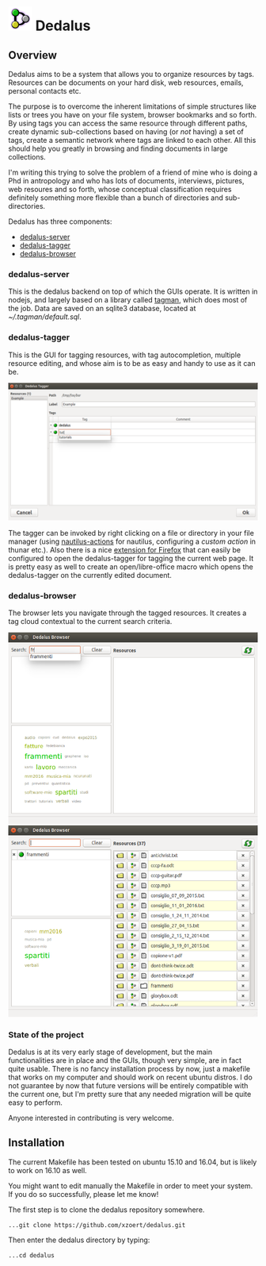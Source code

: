 # ![dedalus](dedalus.png) Dedalus

## Overview

Dedalus aims to be a system that allows you to organize resources by tags. 
Resources can be documents on your hard disk, web resources, emails, personal contacts etc.

The purpose is to overcome the inherent limitations of simple structures like 
lists or trees you have on your file system, browser bookmarks and so forth. 
By using tags you can access the same resource through different paths, create dynamic
sub-collections based on having (or *not* having) a set of tags, create a semantic network
where tags are linked to each other. All this should help you greatly in browsing and finding
documents in large collections.

I'm writing this trying to solve the problem of a friend of mine who is doing a Phd
in antropology and who has lots of documents, interviews, pictures, web resoures and so 
forth, whose conceptual classification requires definitely something more flexible than
a bunch of directories and sub-directories. 


Dedalus has three components: 

- [dedalus-server](#dedalus-server)
- [dedalus-tagger](#dedalus-tagger)
- [dedalus-browser](#dedalus-browser)

### <a name="dedalus-server"></a>dedalus-server

This is the dedalus backend on top of which the 
GUIs operate. It is written in nodejs, and largely based on a library called 
[tagman](https://github.com/xzoert/tagman), which does most of the job. 
Data are saved on an sqlite3 database, located at *~/.tagman/default.sql*.

### <a name="dedalus-tagger"></a>dedalus-tagger

This is the GUI for tagging resources, with tag autocompletion, 
multiple resource editing, and whose aim is to be as easy and handy to use as it can be. 

![dedalus-tagger](tagger-screenshot.png)

The tagger can be invoked by right clicking on a file or directory 
in your file manager (using [nautilus-actions](http://www.nautilus-actions.org/) for nautilus,
configuring a *custom action* in thunar etc.).
Also there is a nice [extension for Firefox](https://addons.mozilla.org/en-US/firefox/addon/open-with/) 
that can easily be configured to open the dedalus-tagger for tagging the current web page.
It is pretty easy as well to create an open/libre-office macro which opens the dedalus-tagger
on the currently edited document.

### <a name="dedalus-browser"></a>dedalus-browser

The browser lets you navigate through the tagged resources. It creates a tag cloud
contextual to the current search criteria.

![dedalus-browser](browser-screenshot1.png)
![dedalus-browser](browser-screenshot2.png)



### State of the project
Dedalus is at its very early stage of development, but the main functionalities are 
in place and the GUIs, though very simple, are in fact quite usable. There is no 
fancy installation process by now, just a makefile that works on my computer and should 
work on recent ubuntu distros. I do not guarantee by now that future versions will be
entirely compatible with the current one, but I'm pretty sure that any needed migration
will be quite easy to perform.

Anyone interested in contributing is very welcome. 

## Installation

The current Makefile has been tested on ubuntu 15.10 and 16.04, but is likely to work 
on 16.10 as well. 

You might want to edit manually the Makefile in order to meet your system. If you do so successfully,
please let me know! 

The first step is to clone the dedalus repository somewhere.

```
...git clone https://github.com/xzoert/dedalus.git
```

Then enter the dedalus directory by typing:

```
...cd dedalus
```

